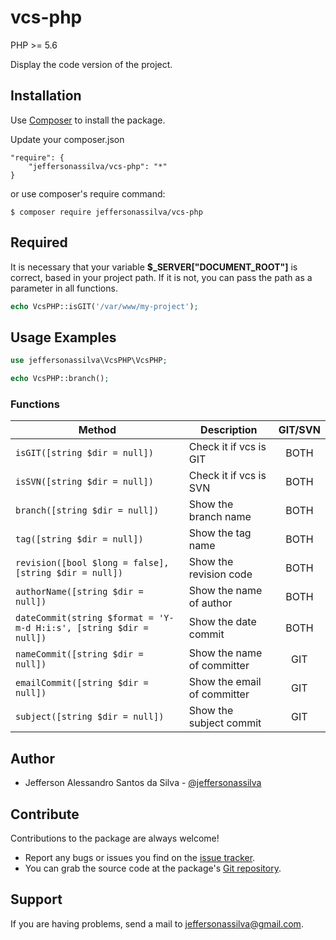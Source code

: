 vcs-php
================

PHP >= 5.6

Display the code version of the project.

Installation
------------

Use [Composer] to install the package.

Update your composer.json

```
"require": {
    "jeffersonassilva/vcs-php": "*"
}
```

or use composer's require command:

```
$ composer require jeffersonassilva/vcs-php
```

Required
-------

It is necessary that your variable **$_SERVER["DOCUMENT_ROOT"]** is correct, based in your project path. If it is not, you can pass the path as a parameter in all functions.

```php
echo VcsPHP::isGIT('/var/www/my-project');
```

Usage Examples
-------

```php
use jeffersonassilva\VcsPHP\VcsPHP;

echo VcsPHP::branch();
```

### Functions

Method                                                             | Description                 | GIT/SVN
------------------------------------------------------------------ | --------------------------- | :-------:
`isGIT([string $dir = null])`                                      | Check it if vcs is GIT      | BOTH
`isSVN([string $dir = null])`                                      | Check it if vcs is SVN      | BOTH
`branch([string $dir = null])`                                     | Show the branch name        | BOTH
`tag([string $dir = null])`                                        | Show the tag name           | BOTH
`revision([bool $long = false], [string $dir = null])`             | Show the revision code      | BOTH
`authorName([string $dir = null])`                                 | Show the name of author     | BOTH
`dateCommit(string $format = 'Y-m-d H:i:s', [string $dir = null])` | Show the date commit        | BOTH
`nameCommit([string $dir = null])`                                 | Show the name of committer  | GIT
`emailCommit([string $dir = null])`                                | Show the email of committer | GIT
`subject([string $dir = null])`                                    | Show the subject commit     | GIT

Author
-------

* Jefferson Alessandro Santos da Silva - [@jeffersonassilva]

Contribute
----------

Contributions to the package are always welcome!

* Report any bugs or issues you find on the [issue tracker].
* You can grab the source code at the package's [Git repository].

Support
-------

If you are having problems, send a mail to jeffersonassilva@gmail.com.


[Composer]: https://getcomposer.org
[issue tracker]: https://github.com/jeffersonassilva/vcs-php/issues
[Git repository]: https://github.com/jeffersonassilva/vcs-php
[@jeffersonassilva]: https://instagram.com/jeffersonassilva/